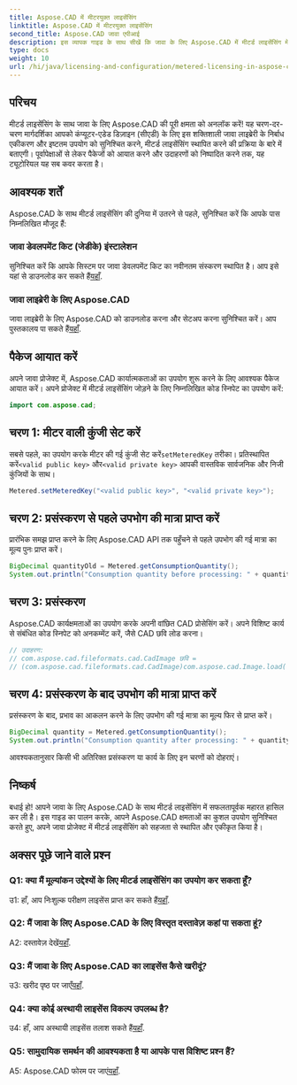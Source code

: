 ```yaml
---
title: Aspose.CAD में मीटरयुक्त लाइसेंसिंग
linktitle: Aspose.CAD में मीटरयुक्त लाइसेंसिंग
second_title: Aspose.CAD जावा एपीआई
description: इस व्यापक गाइड के साथ सीखें कि जावा के लिए Aspose.CAD में मीटर्ड लाइसेंसिंग में कैसे महारत हासिल करें। दक्षता और लागत-प्रभावशीलता के लिए अपने सीएडी प्रसंस्करण को अनुकूलित करें।
type: docs
weight: 10
url: /hi/java/licensing-and-configuration/metered-licensing-in-aspose-cad/
---
```

## परिचय

मीटर्ड लाइसेंसिंग के साथ जावा के लिए Aspose.CAD की पूरी क्षमता को अनलॉक करें! यह चरण-दर-चरण मार्गदर्शिका आपको कंप्यूटर-एडेड डिज़ाइन (सीएडी) के लिए इस शक्तिशाली जावा लाइब्रेरी के निर्बाध एकीकरण और इष्टतम उपयोग को सुनिश्चित करने, मीटर्ड लाइसेंसिंग स्थापित करने की प्रक्रिया के बारे में बताएगी। पूर्वापेक्षाओं से लेकर पैकेजों को आयात करने और उदाहरणों को निष्पादित करने तक, यह ट्यूटोरियल यह सब कवर करता है।

## आवश्यक शर्तें

Aspose.CAD के साथ मीटर्ड लाइसेंसिंग की दुनिया में उतरने से पहले, सुनिश्चित करें कि आपके पास निम्नलिखित मौजूद हैं:

### जावा डेवलपमेंट किट (जेडीके) इंस्टालेशन

 सुनिश्चित करें कि आपके सिस्टम पर जावा डेवलपमेंट किट का नवीनतम संस्करण स्थापित है। आप इसे यहां से डाउनलोड कर सकते हैं[यहाँ](https://www.oracle.com/java/technologies/javase-downloads.html).

### जावा लाइब्रेरी के लिए Aspose.CAD

 जावा लाइब्रेरी के लिए Aspose.CAD को डाउनलोड करना और सेटअप करना सुनिश्चित करें। आप पुस्तकालय पा सकते हैं[यहाँ](https://releases.aspose.com/cad/java/).

## पैकेज आयात करें

अपने जावा प्रोजेक्ट में, Aspose.CAD कार्यात्मकताओं का उपयोग शुरू करने के लिए आवश्यक पैकेज आयात करें। अपने प्रोजेक्ट में मीटर्ड लाइसेंसिंग जोड़ने के लिए निम्नलिखित कोड स्निपेट का उपयोग करें:

```java
import com.aspose.cad;
```

## चरण 1: मीटर वाली कुंजी सेट करें

 सबसे पहले, का उपयोग करके मीटर की गई कुंजी सेट करें`setMeteredKey` तरीका। प्रतिस्थापित करें`<valid public key>` और`<valid private key>` आपकी वास्तविक सार्वजनिक और निजी कुंजियों के साथ।

```java
Metered.setMeteredKey("<valid public key>", "<valid private key>");
```

## चरण 2: प्रसंस्करण से पहले उपभोग की मात्रा प्राप्त करें

प्रारंभिक समझ प्राप्त करने के लिए Aspose.CAD API तक पहुँचने से पहले उपभोग की गई मात्रा का मूल्य पुनः प्राप्त करें।

```java
BigDecimal quantityOld = Metered.getConsumptionQuantity();
System.out.println("Consumption quantity before processing: " + quantityOld);
```

## चरण 3: प्रसंस्करण

Aspose.CAD कार्यक्षमताओं का उपयोग करके अपनी वांछित CAD प्रोसेसिंग करें। अपने विशिष्ट कार्य से संबंधित कोड स्निपेट को अनकम्मेंट करें, जैसे CAD छवि लोड करना।

```java
// उदाहरण:
// com.aspose.cad.fileformats.cad.CadImage छवि =
// (com.aspose.cad.fileformats.cad.CadImage)com.aspose.cad.Image.load('BlockRefDgn.dwg');
```

## चरण 4: प्रसंस्करण के बाद उपभोग की मात्रा प्राप्त करें

प्रसंस्करण के बाद, प्रभाव का आकलन करने के लिए उपभोग की गई मात्रा का मूल्य फिर से प्राप्त करें।

```java
BigDecimal quantity = Metered.getConsumptionQuantity();
System.out.println("Consumption quantity after processing: " + quantity);
```

आवश्यकतानुसार किसी भी अतिरिक्त प्रसंस्करण या कार्य के लिए इन चरणों को दोहराएं।

## निष्कर्ष

बधाई हो! आपने जावा के लिए Aspose.CAD के साथ मीटर्ड लाइसेंसिंग में सफलतापूर्वक महारत हासिल कर ली है। इस गाइड का पालन करके, आपने Aspose.CAD क्षमताओं का कुशल उपयोग सुनिश्चित करते हुए, अपने जावा प्रोजेक्ट में मीटर्ड लाइसेंसिंग को सहजता से स्थापित और एकीकृत किया है।

## अक्सर पूछे जाने वाले प्रश्न

### Q1: क्या मैं मूल्यांकन उद्देश्यों के लिए मीटर्ड लाइसेंसिंग का उपयोग कर सकता हूँ?

 उ1: हाँ, आप निःशुल्क परीक्षण लाइसेंस प्राप्त कर सकते हैं[यहाँ](https://releases.aspose.com/).

### Q2: मैं जावा के लिए Aspose.CAD के लिए विस्तृत दस्तावेज़ कहां पा सकता हूं?

 A2: दस्तावेज़ देखें[यहाँ](https://reference.aspose.com/cad/java/).

### Q3: मैं जावा के लिए Aspose.CAD का लाइसेंस कैसे खरीदूं?

 उ3: खरीद पृष्ठ पर जाएँ[यहाँ](https://purchase.aspose.com/buy).

### Q4: क्या कोई अस्थायी लाइसेंस विकल्प उपलब्ध है?

 उ4: हाँ, आप अस्थायी लाइसेंस तलाश सकते हैं[यहाँ](https://purchase.aspose.com/temporary-license/).

### Q5: सामुदायिक समर्थन की आवश्यकता है या आपके पास विशिष्ट प्रश्न हैं?

 A5: Aspose.CAD फोरम पर जाएं[यहाँ](https://forum.aspose.com/c/cad/19).